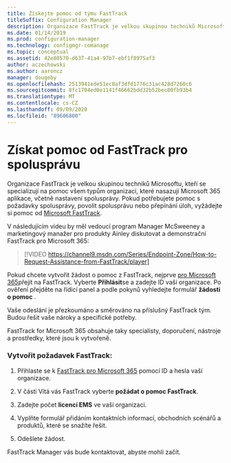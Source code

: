 ```yaml
---
title: Získejte pomoc od týmu FastTrack
titleSuffix: Configuration Manager
description: Organizace FastTrack je velkou skupinou techniků Microsoftu, kteří se specializují na pomoc s nasazením všech typů organizací Microsoft 365
ms.date: 01/14/2019
ms.prod: configuration-manager
ms.technology: configmgr-comanage
ms.topic: conceptual
ms.assetid: 42e80570-d637-41a4-97b7-ebf1f8975af3
author: aczechowski
ms.author: aaroncz
manager: dougeby
ms.openlocfilehash: 2513941ede51ec8af3dfd1776c31ac428d7260c6
ms.sourcegitcommit: 8fc1704ed0e1141f46662bdd32b52bec00fb93b4
ms.translationtype: MT
ms.contentlocale: cs-CZ
ms.lasthandoff: 09/09/2020
ms.locfileid: "89606800"
---
```

# <a name="get-help-from-fasttrack-for-co-management"></a>Získat pomoc od FastTrack pro spolusprávu

Organizace FastTrack je velkou skupinou techniků Microsoftu, kteří se specializují na pomoc všem typům organizací, které nasazují Microsoft 365 aplikace, včetně nastavení spolusprávy. Pokud potřebujete pomoc s požadavky spolusprávy, povolit spolusprávu nebo přepínání úloh, vyžádejte si pomoc od [Microsoft FastTrack](https://Microsoft.com/FastTrack/). 

V následujícím videu by měl vedoucí program Manager McSweeney a marketingový manažer pro produkty Ainley diskutovat a demonstrační FastTrack pro Microsoft 365:

> [!VIDEO https://channel9.msdn.com/Series/Endpoint-Zone/How-to-Request-Assistance-from-FastTrack/player]

Pokud chcete vytvořit žádost o pomoc z FastTrack, nejprve [pro Microsoft 365](https://www.microsoft.com/fasttrack/microsoft-365/security)přejít na FastTrack. Vyberte **Přihlásit**se a zadejte ID vaší organizace. Po ověření přejděte na řídicí panel a podle pokynů vyhledejte formulář **žádosti o pomoc** .

Vaše odeslání je přezkoumáno a směrováno na příslušný FastTrack tým. Budou řešit vaše nároky a specifické potřeby. 

FastTrack for Microsoft 365 obsahuje taky specialisty, doporučení, nástroje a prostředky, které jsou k vytvořeně.


### <a name="make-a-fasttrack-request"></a>Vytvořit požadavek FastTrack:

1. Přihlaste se k [FastTrack pro Microsoft 365](https://www.microsoft.com/fasttrack/microsoft-365/security) pomocí ID a hesla vaší organizace.  

2. V části Vítá vás FastTrack vyberte **požádat o pomoc FastTrack**.  

3. Zadejte počet **licencí EMS** ve vaší organizaci.  

4. Vyplňte formulář přidáním kontaktních informací, obchodních scénářů a produktů, které se snažíte řešit.

5. Odešlete žádost. 

FastTrack Manager vás bude kontaktovat, abyste mohli začít.
